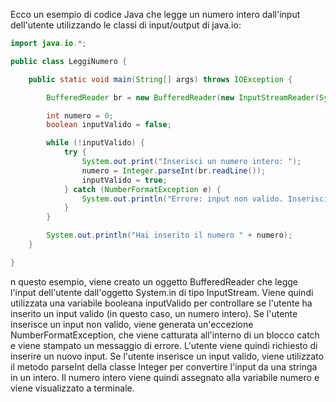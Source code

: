 Ecco un esempio di codice Java che legge un numero intero dall'input dell'utente utilizzando le classi di input/output di java.io:

```java
import java.io.*;

public class LeggiNumero {

    public static void main(String[] args) throws IOException {

        BufferedReader br = new BufferedReader(new InputStreamReader(System.in));

        int numero = 0;
        boolean inputValido = false;

        while (!inputValido) {
            try {
                System.out.print("Inserisci un numero intero: ");
                numero = Integer.parseInt(br.readLine());
                inputValido = true;
            } catch (NumberFormatException e) {
                System.out.println("Errore: input non valido. Inserisci un numero intero.");
            }
        }

        System.out.println("Hai inserito il numero " + numero);
    }

}

```

n questo esempio, viene creato un oggetto BufferedReader che legge l'input dell'utente dall'oggetto System.in di tipo InputStream. Viene quindi utilizzata una variabile booleana inputValido per controllare se l'utente ha inserito un input valido (in questo caso, un numero intero). Se l'utente inserisce un input non valido, viene generata un'eccezione NumberFormatException, che viene catturata all'interno di un blocco catch e viene stampato un messaggio di errore. L'utente viene quindi richiesto di inserire un nuovo input. Se l'utente inserisce un input valido, viene utilizzato il metodo parseInt della classe Integer per convertire l'input da una stringa in un intero. Il numero intero viene quindi assegnato alla variabile numero e viene visualizzato a terminale.